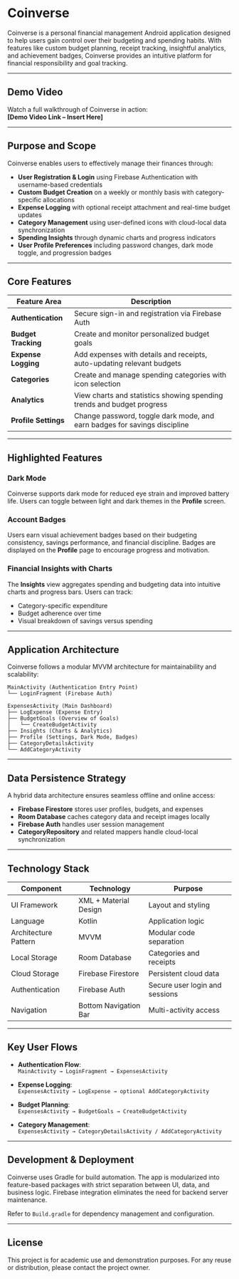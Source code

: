 # Coinverse

Coinverse is a personal financial management Android application designed to help users gain control over their budgeting and spending habits. With features like custom budget planning, receipt tracking, insightful analytics, and achievement badges, Coinverse provides an intuitive platform for financial responsibility and goal tracking.

---

## Demo Video

Watch a full walkthrough of Coinverse in action:  
**[Demo Video Link – Insert Here]**

---

## Purpose and Scope

Coinverse enables users to effectively manage their finances through:

- **User Registration & Login** using Firebase Authentication with username-based credentials  
- **Custom Budget Creation** on a weekly or monthly basis with category-specific allocations  
- **Expense Logging** with optional receipt attachment and real-time budget updates  
- **Category Management** using user-defined icons with cloud-local data synchronization  
- **Spending Insights** through dynamic charts and progress indicators  
- **User Profile Preferences** including password changes, dark mode toggle, and progression badges  

---

## Core Features

| Feature Area         | Description                                                                 |
|----------------------|-----------------------------------------------------------------------------|
| **Authentication**   | Secure sign-in and registration via Firebase Auth                          |
| **Budget Tracking**  | Create and monitor personalized budget goals                               |
| **Expense Logging**  | Add expenses with details and receipts, auto-updating relevant budgets     |
| **Categories**       | Create and manage spending categories with icon selection                  |
| **Analytics**        | View charts and statistics showing spending trends and budget progress     |
| **Profile Settings** | Change password, toggle dark mode, and earn badges for savings discipline  |

---

## Highlighted Features

### Dark Mode

Coinverse supports dark mode for reduced eye strain and improved battery life. Users can toggle between light and dark themes in the **Profile** screen.

### Account Badges

Users earn visual achievement badges based on their budgeting consistency, savings performance, and financial discipline. Badges are displayed on the **Profile** page to encourage progress and motivation.

### Financial Insights with Charts

The **Insights** view aggregates spending and budgeting data into intuitive charts and progress bars. Users can track:

- Category-specific expenditure
- Budget adherence over time
- Visual breakdown of savings versus spending

---

## Application Architecture

Coinverse follows a modular MVVM architecture for maintainability and scalability:

```
MainActivity (Authentication Entry Point)
└── LoginFragment (Firebase Auth)

ExpensesActivity (Main Dashboard)
├── LogExpense (Expense Entry)
├── BudgetGoals (Overview of Goals)
│   └── CreateBudgetActivity
├── Insights (Charts & Analytics)
├── Profile (Settings, Dark Mode, Badges)
├── CategoryDetailsActivity
└── AddCategoryActivity
```

---

## Data Persistence Strategy

A hybrid data architecture ensures seamless offline and online access:

- **Firebase Firestore** stores user profiles, budgets, and expenses
- **Room Database** caches category data and receipt images locally
- **Firebase Auth** handles user session management
- **CategoryRepository** and related mappers handle cloud-local synchronization

---

## Technology Stack

| Component             | Technology               | Purpose                                 |
|-----------------------|--------------------------|-----------------------------------------|
| UI Framework          | XML + Material Design     | Layout and styling                      |
| Language              | Kotlin                    | Application logic                       |
| Architecture Pattern  | MVVM                      | Modular code separation                 |
| Local Storage         | Room Database             | Categories and receipts                 |
| Cloud Storage         | Firebase Firestore        | Persistent cloud data                   |
| Authentication        | Firebase Auth             | Secure user login and sessions          |
| Navigation            | Bottom Navigation Bar     | Multi-activity access                   |

---

## Key User Flows

- **Authentication Flow**:  
  `MainActivity → LoginFragment → ExpensesActivity`

- **Expense Logging**:  
  `ExpensesActivity → LogExpense → optional AddCategoryActivity`

- **Budget Planning**:  
  `ExpensesActivity → BudgetGoals → CreateBudgetActivity`

- **Category Management**:  
  `ExpensesActivity → CategoryDetailsActivity / AddCategoryActivity`

---

## Development & Deployment

Coinverse uses Gradle for build automation. The app is modularized into feature-based packages with strict separation between UI, data, and business logic. Firebase integration eliminates the need for backend server maintenance.

Refer to `Build.gradle` for dependency management and configuration.

---

## License

This project is for academic use and demonstration purposes. For any reuse or distribution, please contact the project owner.
